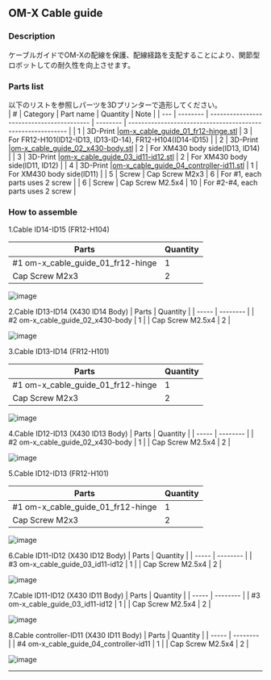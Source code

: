 ## OM-X Cable guide <br>

### Description <br>
ケーブルガイドでOM-Xの配線を保護、配線経路を支配することにより、関節型ロボットしての耐久性を向上させます。

### Parts list <br>
以下のリストを参照しパーツを3Dプリンターで造形してください。
<br>
| #   | Category | Part name                                 |  Quantity |  Note                                                        | 
| --- | -------- | ----------------------------------------- |  -------- |  ----------------------------------------------------------- | 
| 1   | 3D-Print |[om-x_cable_guide_01_fr12-hinge.stl](https://github.com/ROBOTIS-JAPAN-GIT/open_manipulator/blob/master/open_manipulator_Hardware_tune-up/om-x_cable_guide_01_fr12-hinge.stl)      |  3        |  For FR12-H101(ID12-ID13, ID13-ID-14), FR12-H104(ID14-ID15)  | 
| 2   | 3D-Print |[om-x_cable_guide_02_x430-body.stl](https://github.com/ROBOTIS-JAPAN-GIT/open_manipulator/blob/master/open_manipulator_Hardware_tune-up/om-x_cable_guide_02_x430-body.stl)       |  2        |  For XM430 body side(ID13, ID14)                             | 
| 3   | 3D-Print |[om-x_cable_guide_03_id11-id12.stl](https://github.com/ROBOTIS-JAPAN-GIT/open_manipulator/blob/master/open_manipulator_Hardware_tune-up/om-x_cable_guide_03_id11-id12.stl)       |  2        |  For XM430 body side(ID11, ID12)                             | 
| 4   | 3D-Print |[om-x_cable_guide_04_controller-id11.stl](https://github.com/ROBOTIS-JAPAN-GIT/open_manipulator/blob/master/open_manipulator_Hardware_tune-up/om-x_cable_guide_04_controller-id11.stl) |  1        |  For XM430 body side(ID11)                                   | 
| 5   | Screw  | Cap Screw M2x3 |  6        |  For #1, each parts uses 2 screw | 
| 6   | Screw  | Cap Screw M2.5x4 |  10        |  For #2-#4, each parts uses 2 screw | 


### How to assemble

1.Cable ID14-ID15 (FR12-H104)<br>

| Parts | Quantity |
| ----- | -------- |
| #1 om-x_cable_guide_01_fr12-hinge | 1 |
| Cap Screw M2x3 | 2 |

![image](https://user-images.githubusercontent.com/5852451/101016569-51ebff80-35ac-11eb-9ff7-0008439a7221.png)

2.Cable ID13-ID14 (X430 ID14 Body)
| Parts | Quantity |
| ----- | -------- |
| #2 om-x_cable_guide_02_x430-body | 1 |
| Cap Screw M2.5x4 | 2 |

![image](https://user-images.githubusercontent.com/5852451/101017442-7399b680-35ad-11eb-9aaa-b04f418e6c1d.png)

3.Cable ID13-ID14 (FR12-H101)<br>

| Parts | Quantity |
| ----- | -------- |
| #1 om-x_cable_guide_01_fr12-hinge | 1 |
| Cap Screw M2x3 | 2 |

![image](https://user-images.githubusercontent.com/5852451/101018594-14d53c80-35af-11eb-8e16-2de9c5a826d7.png)

4.Cable ID12-ID13 (X430 ID13 Body)
| Parts | Quantity |
| ----- | -------- |
| #2 om-x_cable_guide_02_x430-body | 1 |
| Cap Screw M2.5x4 | 2 |

![image](https://user-images.githubusercontent.com/5852451/101018295-a3958980-35ae-11eb-86a0-fabab72c300c.png)

5.Cable ID12-ID13 (FR12-H101)<br>

| Parts | Quantity |
| ----- | -------- |
| #1 om-x_cable_guide_01_fr12-hinge | 1 |
| Cap Screw M2x3 | 2 |

![image](https://user-images.githubusercontent.com/5852451/101018341-ba3be080-35ae-11eb-9b7c-8851b80d2794.png)

6.Cable ID11-ID12 (X430 ID12 Body)
| Parts | Quantity |
| ----- | -------- |
| #3 om-x_cable_guide_03_id11-id12 | 1 |
| Cap Screw M2.5x4 | 2 |

![image](https://user-images.githubusercontent.com/5852451/101018430-d5a6eb80-35ae-11eb-88a8-049af3307508.png)

7.Cable ID11-ID12 (X430 ID11 Body)
| Parts | Quantity |
| ----- | -------- |
| #3 om-x_cable_guide_03_id11-id12 | 1 |
| Cap Screw M2.5x4 | 2 |

![image](https://user-images.githubusercontent.com/5852451/101018470-e5263480-35ae-11eb-8df8-1e7965af7c36.png)

8.Cable controller-ID11 (X430 ID11 Body)
| Parts | Quantity |
| ----- | -------- |
| #4 om-x_cable_guide_04_controller-id11 | 1 |
| Cap Screw M2.5x4 | 2 |

![image](https://user-images.githubusercontent.com/5852451/101018719-3f26fa00-35af-11eb-88b8-25863e668e87.png)

---
